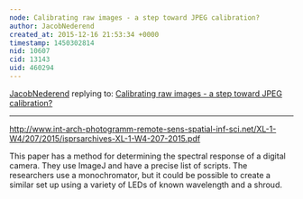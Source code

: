 ```yaml
---
node: Calibrating raw images - a step toward JPEG calibration?
author: JacobNederend
created_at: 2015-12-16 21:53:34 +0000
timestamp: 1450302814
nid: 10607
cid: 13143
uid: 460294
---
```




[JacobNederend](../profile/JacobNederend) replying to: [Calibrating raw images - a step toward JPEG calibration?](../notes/nedhorning/06-23-2014/calibrating-raw-images-a-step-toward-jpeg-calibration)

----
http://www.int-arch-photogramm-remote-sens-spatial-inf-sci.net/XL-1-W4/207/2015/isprsarchives-XL-1-W4-207-2015.pdf

This paper has a method for determining the spectral response of a digital camera. They use ImageJ and have a precise list of scripts. The researchers use a monochromator, but it could be possible to create a similar set up using a variety of LEDs of known wavelength and a shroud. 